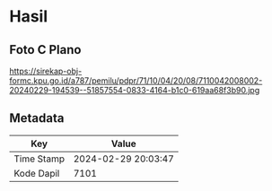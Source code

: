 # Hasil

## Foto C Plano

https://sirekap-obj-formc.kpu.go.id/a787/pemilu/pdpr/71/10/04/20/08/7110042008002-20240229-194539--51857554-0833-4164-b1c0-619aa68f3b90.jpg


## Metadata

| Key        | Value               |
| ---------- | ------------------- |
| Time Stamp | 2024-02-29 20:03:47 |
| Kode Dapil | 7101                |



